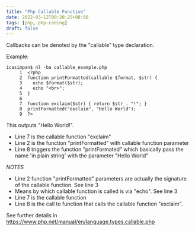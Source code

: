 ```yaml
---
title: "Php Callable Function"
date: 2022-03-12T00:20:25+08:00
tags: [php, php-coding]
draft: false
---
```


Callbacks can be denoted by the "callable" type declaration.

Example:
```
icasimpan$ nl -ba callable_example.php
     1	<?php
     2	function printFormatted(callable $format, $str) {
     3	  echo $format($str);
     4	  echo "<br>";
     5	}
     6	
     7	function exclaim($str) { return $str . "!"; }
     8	printFormatted("exclaim", "Hello World");
     9	?>
```

This outputs "Hello World!".

* Line 7 is the callable function "exclaim"
* Line 2 is the function "printFormatted" with callable function parameter
* Line 8 triggers the function "printFormated" which basically pass the name 'in plain string' with the parameter "Hello World"


*NOTES*
* Line 2 function "printFormatted" parameters  are actually the signature of the callable function. See line 3
* Means by which callable function is called is via "echo". See line 3 
* Line 7 is the callable function
* Line 8 is the call to function that calls the callable function "exclaim".

See further details in https://www.php.net/manual/en/language.types.callable.php
